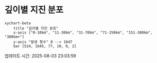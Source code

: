 # 깊이별 지진 분포

```mermaid
xychart-beta
    title "깊이별 지진 분포"
    x-axis ["0-10km", "11-30km", "31-70km", "71-150km", "151-300km", "300km+"]
    y-axis "발생 횟수" 0 --> 1647
    bar [524, 1645, 77, 10, 0, 2]
```

업데이트 시간: 2025-08-03 23:03:59
